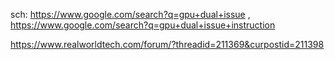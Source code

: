 sch: https://www.google.com/search?q=gpu+dual+issue , https://www.google.com/search?q=gpu+dual+issue+instruction

https://www.realworldtech.com/forum/?threadid=211369&curpostid=211398
